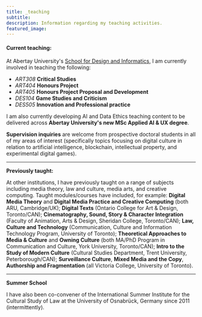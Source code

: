 ```yaml
---
title: _teaching
subtitle:
description: Information regarding my teaching activities.
featured_image:
---
```


#### Current teaching:

At Abertay University's [School for Design and Informatics](https://www.abertay.ac.uk/schools/school-of-design-and-informatics/), I am currently involved in teaching the following:

- _ART308_ **Critical Studies**
- _ART404_ **Honours Project**
- _ART405_ **Honours Project Proposal and Development**
- _DES104_ **Game Studies and Criticism**
- _DES505_ **Innovation and Professional practice**

I am also currently developing AI and Data Ethics teaching content to be delivered across **Abertay University's new MSc Applied AI & UX degree**.

**Supervision inquiries** are welcome from prospective doctoral students in all of my areas of interest (specifically topics focusing on digital culture in relation to artificial intelligence, blockchain, intellectual property, and experimental digital games).

---

**Previously taught:**

At other institutions, I have previously taught on a range of subjects including media theory, law and culture, media arts, and creative computing. Taught modules/courses have included, for example: **Digital Media Theory** and **Digital Media Practice and Creative Computing** (both ARU, Cambridge/UK); **Digital Texts** (Ontario College for Art & Design, Toronto/CAN); **Cinematography, Sound, Story & Character Integration** (Faculty of Animation, Arts & Design, Sheridan College, Toronto/CAN); **Law, Culture and Technology** (Communication, Culture and Information Technology Program, University of Toronto); **Theoretical Approaches to Media & Culture** and **Owning Culture** (both MA/PhD Program in Communication and Culture, York University, Toronto/CAN); **Intro to the Study of Modern Culture** (Cultural Studies Department, Trent University, Peterborough/CAN); **Surveillance Culture**, **Mixed Media and the Copy**, **Authorship and Fragmentation** (all Victoria College, University of Toronto).

---

**Summer School**

 I have also been co-convener of the International Summer Institute for the Cultural Study of Law at the University of Osnabrück, Germany since 2011 (intermittently).
